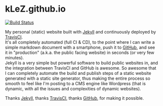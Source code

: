 # kLeZ.github.io
[![Build Status](https://travis-ci.org/kLeZ/kLeZ.github.io.svg?branch=dev)](https://travis-ci.org/kLeZ/kLeZ.github.io)

My personal (static) website built with [Jekyll] and continuously deployed by [TravisCI].  
It's all completely automated (full CI & CD), to the point where I can write a simple markdown document with a smartphone, push it to [GitHub], and see it in "production" (a.k.a. the public facing website) in seconds (or very few minutes).  
Jekyll is a very simple but powerful software to build public websites in, and the integration between TravisCI and GitHub is awesome. So awesome that I can completely automate the build and publish steps of a static website generated with a static site generator, thus making the entire process so smooth to feel like I'm posting to a CMS engine like Wordpress (that is dynamic, with all the issues and complexities of dynamic websites).

Thanks [Jekyll], thanks [TravisCI], thanks [GitHub], for making it possible.

[Jekyll]: https://jekyllrb.com/
[TravisCI]: https://travis-ci.org/
[GitHub]: https://github.com
